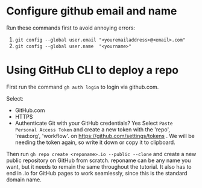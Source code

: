 # Configure github email and name
Run these commands first to avoid annoying errors:


1. `git config --global user.email "<youremailaddress>@<email>.com"`
2. `git config --global user.name  "<yourname>"`

# Using GitHub CLI to deploy a repo

First run the command `gh auth login` to login via github.com. 

Select:
- GitHub.com
- HTTPS
- Authenticate Git with your GitHub credentials? Yes
Select `Paste Personal Access Token` and create a new token with the 'repo', 'read:org', 'workflow'. on https://github.com/settings/tokens . We will be needing the token again, so write it down or copy it to clipboard.

Then run `gh repo create <reponame>.io --public --clone` and create a new public repository on GitHub from scratch. reponame can be any name you want, but it needs to remain the same throughout the tutorial. It also has to end in .io for GitHub pages to work seamlessly, since this is the standard domain name.